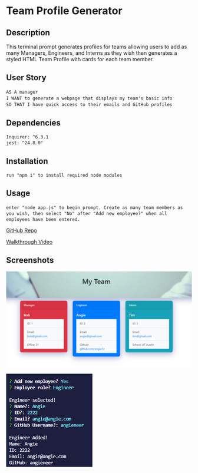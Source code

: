 # Team Profile Generator

## Description 

This terminal prompt generates profiles for teams allowing users to add as many Managers, Engineers, and Interns as they wish then generates a styled HTML Team Profile with cards for each team member. 

## User Story

```md
AS A manager
I WANT to generate a webpage that displays my team's basic info
SO THAT I have quick access to their emails and GitHub profiles
```

## Dependencies
    Inquirer: ^6.3.1
    jest: ^24.8.0"

## Installation
    run "npm i" to install required node modules


## Usage
    enter "node app.js" to begin prompt. Create as many team members as you wish, then select "No" after "Add new employee?" when all employees have been entered. 

[GitHub Repo](https://github.com/ydefrawi/Team-Profile-Generator)

[Walkthrough Video](https://drive.google.com/file/d/1o3biRWw8wpd4wUKRPGAE7GwLtYYLQHLI/view?usp=sharing)

## Screenshots

![Team Profile](images\TeamProfile1.PNG?raw=true "Profile Page")

![Team Profile](images\terminal.PNG?raw=true "Terminal")
